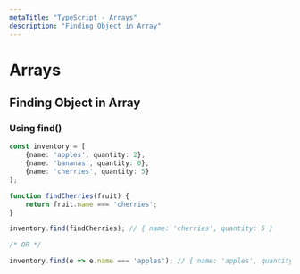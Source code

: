 ```yaml
---
metaTitle: "TypeScript - Arrays"
description: "Finding Object in Array"
---
```


# Arrays




## Finding Object in Array


### Using find()

```ts
const inventory = [
    {name: 'apples', quantity: 2},
    {name: 'bananas', quantity: 0},
    {name: 'cherries', quantity: 5}
];

function findCherries(fruit) { 
    return fruit.name === 'cherries';
}

inventory.find(findCherries); // { name: 'cherries', quantity: 5 }

/* OR */

inventory.find(e => e.name === 'apples'); // { name: 'apples', quantity: 2 }    

```

